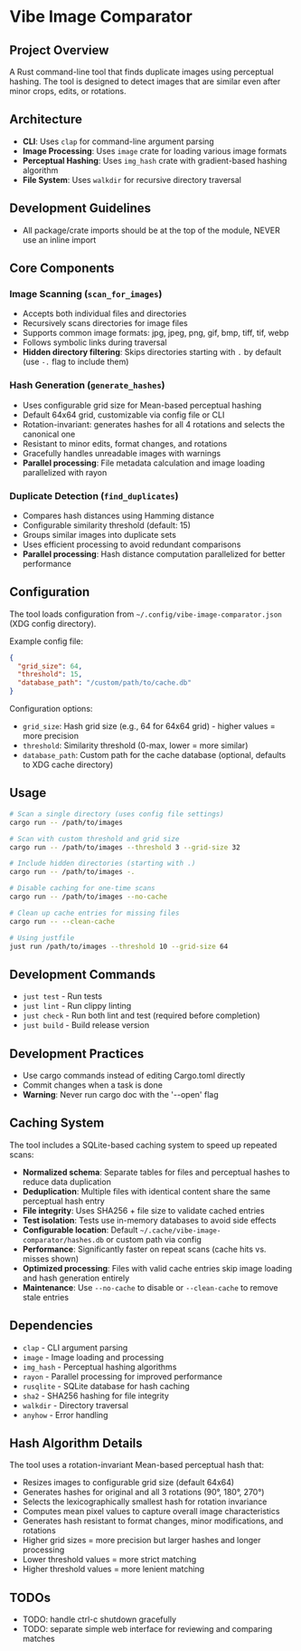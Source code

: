 # Vibe Image Comparator

## Project Overview

A Rust command-line tool that finds duplicate images using perceptual hashing.
The tool is designed to detect images that are similar even after minor crops,
edits, or rotations.

## Architecture

- **CLI**: Uses `clap` for command-line argument parsing
- **Image Processing**: Uses `image` crate for loading various image formats
- **Perceptual Hashing**: Uses `img_hash` crate with gradient-based hashing
  algorithm
- **File System**: Uses `walkdir` for recursive directory traversal

## Development Guidelines

- All package/crate imports should be at the top of the module, NEVER use an
  inline import

## Core Components

### Image Scanning (`scan_for_images`)

- Accepts both individual files and directories
- Recursively scans directories for image files
- Supports common image formats: jpg, jpeg, png, gif, bmp, tiff, tif, webp
- Follows symbolic links during traversal
- **Hidden directory filtering**: Skips directories starting with `.` by default
  (use `-.` flag to include them)

### Hash Generation (`generate_hashes`)

- Uses configurable grid size for Mean-based perceptual hashing
- Default 64x64 grid, customizable via config file or CLI
- Rotation-invariant: generates hashes for all 4 rotations and selects the
  canonical one
- Resistant to minor edits, format changes, and rotations
- Gracefully handles unreadable images with warnings
- **Parallel processing**: File metadata calculation and image loading
  parallelized with rayon

### Duplicate Detection (`find_duplicates`)

- Compares hash distances using Hamming distance
- Configurable similarity threshold (default: 15)
- Groups similar images into duplicate sets
- Uses efficient processing to avoid redundant comparisons
- **Parallel processing**: Hash distance computation parallelized for better
  performance

## Configuration

The tool loads configuration from `~/.config/vibe-image-comparator.json` (XDG
config directory).

Example config file:

```json
{
  "grid_size": 64,
  "threshold": 15,
  "database_path": "/custom/path/to/cache.db"
}
```

Configuration options:

- `grid_size`: Hash grid size (e.g., 64 for 64x64 grid) - higher values = more
  precision
- `threshold`: Similarity threshold (0-max, lower = more similar)
- `database_path`: Custom path for the cache database (optional, defaults to XDG
  cache directory)

## Usage

```bash
# Scan a single directory (uses config file settings)
cargo run -- /path/to/images

# Scan with custom threshold and grid size
cargo run -- /path/to/images --threshold 3 --grid-size 32

# Include hidden directories (starting with .)
cargo run -- /path/to/images -.

# Disable caching for one-time scans
cargo run -- /path/to/images --no-cache

# Clean up cache entries for missing files
cargo run -- --clean-cache

# Using justfile
just run /path/to/images --threshold 10 --grid-size 64
```

## Development Commands

- `just test` - Run tests
- `just lint` - Run clippy linting
- `just check` - Run both lint and test (required before completion)
- `just build` - Build release version

## Development Practices

- Use cargo commands instead of editing Cargo.toml directly
- Commit changes when a task is done
- **Warning**: Never run cargo doc with the '--open' flag

## Caching System

The tool includes a SQLite-based caching system to speed up repeated scans:

- **Normalized schema**: Separate tables for files and perceptual hashes to
  reduce data duplication
- **Deduplication**: Multiple files with identical content share the same
  perceptual hash entry
- **File integrity**: Uses SHA256 + file size to validate cached entries
- **Test isolation**: Tests use in-memory databases to avoid side effects
- **Configurable location**: Default `~/.cache/vibe-image-comparator/hashes.db`
  or custom path via config
- **Performance**: Significantly faster on repeat scans (cache hits vs. misses
  shown)
- **Optimized processing**: Files with valid cache entries skip image loading
  and hash generation entirely
- **Maintenance**: Use `--no-cache` to disable or `--clean-cache` to remove
  stale entries

## Dependencies

- `clap` - CLI argument parsing
- `image` - Image loading and processing
- `img_hash` - Perceptual hashing algorithms
- `rayon` - Parallel processing for improved performance
- `rusqlite` - SQLite database for hash caching
- `sha2` - SHA256 hashing for file integrity
- `walkdir` - Directory traversal
- `anyhow` - Error handling

## Hash Algorithm Details

The tool uses a rotation-invariant Mean-based perceptual hash that:

- Resizes images to configurable grid size (default 64x64)
- Generates hashes for original and all 3 rotations (90°, 180°, 270°)
- Selects the lexicographically smallest hash for rotation invariance
- Computes mean pixel values to capture overall image characteristics
- Generates hash resistant to format changes, minor modifications, and rotations
- Higher grid sizes = more precision but larger hashes and longer processing
- Lower threshold values = more strict matching
- Higher threshold values = more lenient matching

## TODOs

- TODO: handle ctrl-c shutdown gracefully
- TODO: separate simple web interface for reviewing and comparing matches
